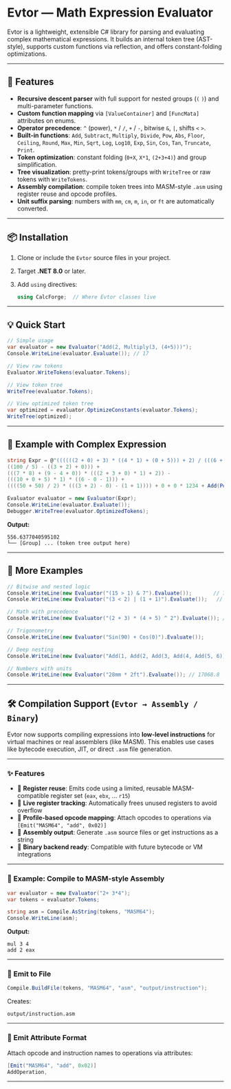 # Evtor — Math Expression Evaluator

Evtor is a lightweight, extensible C# library for parsing and evaluating complex mathematical expressions. It builds an internal token tree (AST-style), supports custom functions via reflection, and offers constant-folding optimizations.
 
---

## 🚀 Features

* **Recursive descent parser** with full support for nested groups (`(` `)`) and multi-parameter functions.
* **Custom function mapping** via `[ValueContainer]` and `[FuncMata]` attributes on enums.
* **Operator precedence**: `^` (power), `*` / `/`, `+` / `-`, bitwise `&`, `|`, shifts `<` `>`.
* **Built-in functions**: `Add`, `Subtract`, `Multiply`, `Divide`, `Pow`, `Abs`, `Floor`, `Ceiling`, `Round`, `Max`, `Min`, `Sqrt`, `Log`, `Log10`, `Exp`, `Sin`, `Cos`, `Tan`, `Truncate`, `Print`.
* **Token optimization**: constant folding (`0+X`, `X*1`, `(2+3+4)`) and group simplification.
* **Tree visualization**: pretty-print tokens/groups with `WriteTree` or raw tokens with `WriteTokens`. 
* **Assembly compilation**: compile token trees into MASM-style `.asm` using register reuse and opcode profiles.
* **Unit suffix parsing**: numbers with `mm`, `cm`, `m`, `in`, or `ft` are automatically converted.

---

## 📦 Installation

1. Clone or include the `Evtor` source files in your project.
2. Target **.NET 8.0** or later.
3. Add `using` directives:

   ```csharp
   using CalcForge;  // Where Evtor classes live
   ```

---

## 💡 Quick Start

```csharp
// Simple usage
var evaluator = new Evaluator("Add(2, Multiply(3, (4+5)))");
Console.WriteLine(evaluator.Evaluate()); // 17

// View raw tokens
Evaluator.WriteTokens(evaluator.Tokens);

// View token tree
WriteTree(evaluator.Tokens);

// View optimized token tree
var optimized = evaluator.OptimizeConstants(evaluator.Tokens);
WriteTree(optimized);
```

---

## 🔢 Example with Complex Expression

```csharp
string Expr = @"((((((2 + 0) + 3) * ((4 * 1) + (0 + 5))) + 2) / (((6 + 6) * 1) * (1 + 0 + 1))) +
((100 / 5) - ((3 + 2) + 0))) +
(((7 * 8) + (9 - 4 + 0)) * (((2 + 3 + 0) * 1) + 2)) -
(((10 + 0 + 5) * 1) * ((6 - 0 - 1))) +
((((50 + 50) / 2) * (((3 + 2) - 0) - (1 + 1)))) + 0 + 0 * 1234 + Add(Pow(20,Sin((20/1*90)+Add(60,70)+90)),20)".Replace("\r\n", "");

Evaluator evaluator = new Evaluator(Expr);
Console.WriteLine(evaluator.Evaluate());
Debugger.WriteTree(evaluator.OptimizedTokens);
```

**Output:**

```
556.6377040595102
└── [Group] ... (token tree output here)
```

---

## 📗 More Examples

```csharp
// Bitwise and nested logic
Console.WriteLine(new Evaluator("(15 > 1) & 7").Evaluate());       // 7
Console.WriteLine(new Evaluator("(3 < 2) | (1 + 1)").Evaluate());   // 2

// Math with precedence
Console.WriteLine(new Evaluator("(2 + 3) * (4 + 5) ^ 2").Evaluate()); // 2025

// Trigonometry
Console.WriteLine(new Evaluator("Sin(90) + Cos(0)").Evaluate());

// Deep nesting
Console.WriteLine(new Evaluator("Add(1, Add(2, Add(3, Add(4, Add(5, 6)))))").Evaluate());

// Numbers with units
Console.WriteLine(new Evaluator("28mm * 2ft").Evaluate()); // 17068.8
```

---

## 🛠️ Compilation Support (`Evtor → Assembly / Binary`)

Evtor now supports compiling expressions into **low-level instructions** for virtual machines or real assemblers (like MASM). This enables use cases like bytecode execution, JIT, or direct `.asm` file generation.

---

### ✨ Features

* 🔁 **Register reuse**: Emits code using a limited, reusable MASM-compatible register set (`eax`, `ebx`, … `r15`)
* 🧠 **Live register tracking**: Automatically frees unused registers to avoid overflow
* 🧾 **Profile-based opcode mapping**: Attach opcodes to operations via `[Emit("MASM64", "add", 0x02)]`
* 💬 **Assembly output**: Generate `.asm` source files or get instructions as a string
* 🧱 **Binary backend ready**: Compatible with future bytecode or VM integrations

---

### 📘 Example: Compile to MASM-style Assembly

```csharp
var evaluator = new Evaluator("2+ 3*4");
var tokens = evaluator.Tokens;

string asm = Compile.AsString(tokens, "MASM64");
Console.WriteLine(asm);
```

**Output:**

```
mul 3 4
add 2 eax
```

---

### 📁 Emit to File

```csharp
Compile.BuildFile(tokens, "MASM64", "asm", "output/instruction");
```

Creates:

```
output/instruction.asm
```

---

### 🧩 Emit Attribute Format

Attach opcode and instruction names to operations via attributes:

```csharp
[Emit("MASM64", "add", 0x02)]
AddOperation,
```

---

